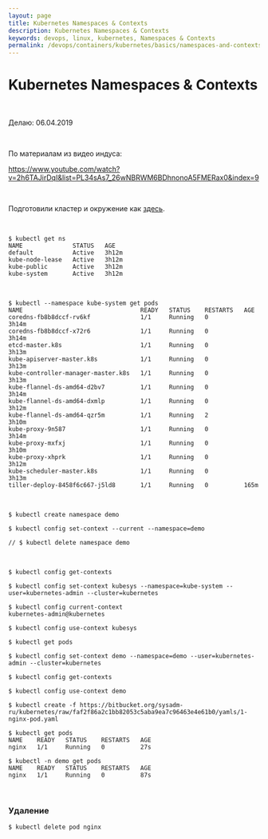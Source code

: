 ```yaml
---
layout: page
title: Kubernetes Namespaces & Contexts
description: Kubernetes Namespaces & Contexts
keywords: devops, linux, kubernetes, Namespaces & Contexts
permalink: /devops/containers/kubernetes/basics/namespaces-and-contexts/
---
```


# Kubernetes Namespaces & Contexts

<br/>

Делаю: 06.04.2019

<br/>

По материалам из видео индуса:

https://www.youtube.com/watch?v=2h6TAJirDqI&list=PL34sAs7_26wNBRWM6BDhnonoA5FMERax0&index=9

<br/>

Подготовили кластер и окружение как <a href="https://github.com/webmakaka/vagrant-kubernetes-3-node-cluster-centos7">здесь</a>.

<br/>

    $ kubectl get ns
    NAME              STATUS   AGE
    default           Active   3h12m
    kube-node-lease   Active   3h12m
    kube-public       Active   3h12m
    kube-system       Active   3h12m

<br/>

    $ kubectl --namespace kube-system get pods
    NAME                                 READY   STATUS    RESTARTS   AGE
    coredns-fb8b8dccf-rv6kf              1/1     Running   0          3h14m
    coredns-fb8b8dccf-x72r6              1/1     Running   0          3h14m
    etcd-master.k8s                      1/1     Running   0          3h13m
    kube-apiserver-master.k8s            1/1     Running   0          3h13m
    kube-controller-manager-master.k8s   1/1     Running   0          3h13m
    kube-flannel-ds-amd64-d2bv7          1/1     Running   0          3h14m
    kube-flannel-ds-amd64-dxmlp          1/1     Running   0          3h12m
    kube-flannel-ds-amd64-qzr5m          1/1     Running   2          3h10m
    kube-proxy-9n587                     1/1     Running   0          3h14m
    kube-proxy-mxfxj                     1/1     Running   0          3h10m
    kube-proxy-xhprk                     1/1     Running   0          3h12m
    kube-scheduler-master.k8s            1/1     Running   0          3h13m
    tiller-deploy-8458f6c667-j5ld8       1/1     Running   0          165m

<br/>

    $ kubectl create namespace demo

    $ kubectl config set-context --current --namespace=demo

    // $ kubectl delete namespace demo

<br/>

    $ kubectl config get-contexts

    $ kubectl config set-context kubesys --namespace=kube-system --user=kubernetes-admin --cluster=kubernetes

    $ kubectl config current-context
    kubernetes-admin@kubernetes

    $ kubectl config use-context kubesys

    $ kubectl get pods

    $ kubectl config set-context demo --namespace=demo --user=kubernetes-admin --cluster=kubernetes

    $ kubectl config get-contexts

    $ kubectl config use-context demo

    $ kubectl create -f https://bitbucket.org/sysadm-ru/kubernetes/raw/faf2f86a2c1bb82053c5aba9ea7c96463e4e61b0/yamls/1-nginx-pod.yaml

    $ kubectl get pods
    NAME    READY   STATUS    RESTARTS   AGE
    nginx   1/1     Running   0          27s

    $ kubectl -n demo get pods
    NAME    READY   STATUS    RESTARTS   AGE
    nginx   1/1     Running   0          87s

<br/>

### Удаление

    $ kubectl delete pod nginx
